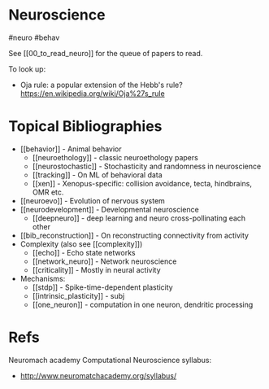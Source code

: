 # Neuroscience

#neuro #behav

See [[00_to_read_neuro]] for the queue of papers to read.

To look up:
* Oja rule: a popular extension of the Hebb's rule? https://en.wikipedia.org/wiki/Oja%27s_rule

# Topical Bibliographies
* [[behavior]] - Animal behavior
    * [[neuroethology]] - classic neuroethology papers
    * [[neurostochastic]] - Stochasticity and randomness in neuroscience
    * [[tracking]] - On ML of behavioral data
    * [[xen]] - Xenopus-specific: collision avoidance, tecta, hindbrains, OMR etc.
* [[neuroevo]] - Evolution of nervous system
* [[neurodevelopment]] - Developmental neuroscience
    * [[deepneuro]] - deep learning and neuro cross-pollinating each other
* [[bib_reconstruction]] - On  reconstructing connectivity from activity
* Complexity (also see [[complexity]])
    * [[echo]] - Echo state networks
    * [[network_neuro]] - Network neuroscience
    * [[criticality]] - Mostly in neural activity
* Mechanisms:
    * [[stdp]] - Spike-time-dependent plasticity
    * [[intrinsic_plasticity]] - subj
    * [[one_neuron]] - computation in one neuron, dendritic processing

# Refs

Neuromach academy Computational Neuroscience syllabus:
* http://www.neuromatchacademy.org/syllabus/